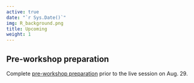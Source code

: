 ```yaml
---
active: true
date: "`r Sys.Date()`"
img: R_background.png
title: Upcoming
weight: 1
---
```


## Pre-workshop preparation

Complete [pre-workshop preparation](https://umn-cea-decision-modeling-workshop-2022.netlify.app/days/day1/) prior to the live session on Aug. 29. 




